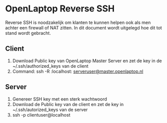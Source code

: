 OpenLaptop Reverse SSH
======================

Reverse SSH is noodzakelijk om klanten te kunnen helpen ook als men achter een firewall of NAT zitten. In dit document wordt uitgelegd hoe dit tot stand wordt gebracht.

Client
------
1. Download Public key van OpenLaptop Master Server en zet de key in de ~/.ssh/authorized_keys van de client
2. Command: ssh -R <random port>:localhost:<client ssh port> serveruser@master.openlaptop.nl

Server
------
1. Genereer SSH key met een sterk wachtwoord
2. Download de Public key van de client en zet de key in ~/.ssh/autorized_keys van de server
3. ssh -p <random port> clientuser@localhost

